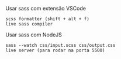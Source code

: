 Usar sass com extensão VSCode

```
scss formatter (shift + alt + f)
live sass compiler

```

Usar sass com NodeJS

```
sass --watch css/input.scss css/output.css
live server (para rodar na porta 5500)
```
